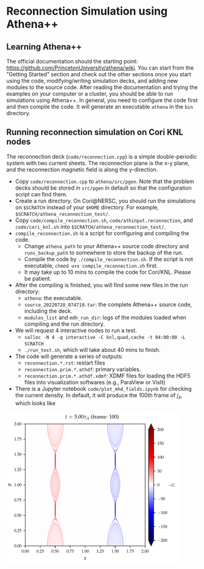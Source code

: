 # Reconnection Simulation using Athena++
## Learning Athena++
The official documentation should the starting point: https://github.com/PrincetonUniversity/athena/wiki. You can start from the "Getting Started" section and check out the other sections once you start using the code, modifying/writing simulation decks, and adding new modules to the source code. After reading the documentation and trying the examples on your computer or a cluster, you should be able to run simulations using Athena++. In general, you need to configure the code first and then compile the code. It will generate an executable `athena` in the `bin` directory.

## Running reconnection simulation on Cori KNL nodes
The reconnection deck (`code/reconnection.cpp`) is a simple double-periodic system with two current sheets. The reconnection plane is the x-y plane, and the reconnection magnetic field is along the y-direction.
* Copy `code/reconnection.cpp` to `athena/src/pgen`. Note that the problem decks should be stored in `src/pgen` in default so that the configuration script can find them.
* Create a run directory. On Cori@NERSC, you should run the simulations on `$SCRATCH` instead of your `$HOME` directory. For example, `$SCRATCH/athena_reconnection_test/`.
* Copy `code/compile_reconnection.sh`, `code/athinput.reconnection`, and `code/cori_knl.sh` into `$SCRATCH/athena_reconnection_test/`.
* `compile_reconnection.sh` is a script for configuring and compiling the code.
    - Change `athena_path` to your Athena++ source code directory and `runs_backup_path` to somewhere to store the backup of the run.
    - Compile the code by `./compile_reconnection.sh`. If the script is not executable, `chmod u+x compile_reconnection.sh` first.
    - It may take up to 10 mins to compile the code for Cori/KNL. Please be patient.
* After the compiling is finished, you will find some new files in the run directory:
    - `athena`: the executable.
    - `source_20220728_074719.tar`: the complete Athena++ source code, including the deck.
    - `modules_list` and `mdh_run_dir`: logs of the modules loaded when compiling and the run directory.
* We will request 4 interactive nodes to run a test.
    - `salloc -N 4 -q interactive -C knl,quad,cache -t 04:00:00 -L SCRATCH`
    - `./run_test.sh`, which will take about 40 mins to finish.
* The code will generate a series of outputs:
    - `reconnection.*.rst`: restart files
    - `reconnection.prim.*.athdf`: primary variables.
    - `reconnection.prim.*.athdf.xdmf`: XDMF files for loading the HDF5 files into visualization softwares (e.g., ParaView or VisIt)
* There is a Jupyter notebook `code/plot_mhd_fields.ipynb` for checking the current density. In default, it will produce the 100th frame of $j_z$, which looks like

<img src="img/jz_100.png" width="450" height="400" />